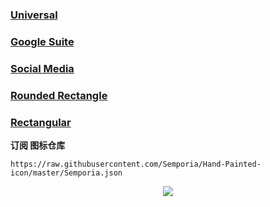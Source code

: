### [Universal](https://github.com/Semporia/Hand-Painted-icon/tree/master/Universal)

### [Google Suite](https://github.com/Semporia/Hand-Painted-icon/tree/master/Rounded_Rectangle)

### [Social Media](https://github.com/Semporia/Hand-Painted-icon/tree/master/Social_Media)

### [Rounded Rectangle](https://github.com/Semporia/Hand-Painted-icon/tree/master/Rounded_Rectangle)

### [Rectangular](https://github.com/Semporia/Hand-Painted-icon/tree/master/Rectangular)

**订阅 图标仓库**
```
https://raw.githubusercontent.com/Semporia/Hand-Painted-icon/master/Semporia.json
```

<p align="center">
  <img src="https://raw.githubusercontent.com/Semporia/Hand-Painted-icon/master/Hand-Painted-icon.jpg" align="center">
  <br><br>
</p>

